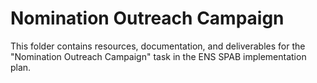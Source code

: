 # Nomination Outreach Campaign

This folder contains resources, documentation, and deliverables for the "Nomination Outreach Campaign" task in the ENS SPAB implementation plan.
